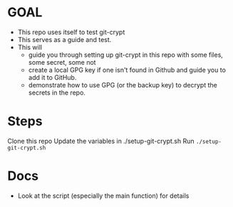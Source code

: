 # GOAL
- This repo uses itself to test git-crypt
- This serves as a guide and test.
- This will
  - guide you through setting up git-crypt in this repo with some files, some secret, some not
  - create a local GPG key if one isn't found in Github and guide you to add it to GitHub.
  - demonstrate how to use GPG (or the backup key) to decrypt the secrets in the repo.

# Steps
Clone this repo
Update the variables in ./setup-git-crypt.sh
Run ```./setup-git-crypt.sh```

# Docs
- Look at the script (especially the main function) for details
